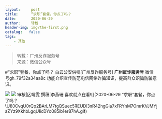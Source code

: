 ```yaml
---
layout:     post
title:      “求职”套餐，你点了吗？
date:       2020-06-29
author:     转载
header-img: img/the-first.png
catalog:   false
tags:
    - 其他
---
```


<blockquote><p>转载：广州反诈服务号<br>
来源：微信公众号</p></blockquote>

#“求职”套餐，你点了吗？
白云公安供稿[广州反诈服务号]
**广州反诈服务号**
微信号gh_79f32a34aa8c
功能介绍宣传防范电信网络诈骗知识，提高群众识骗防骗意识。

![]({{site.baseurl}}/postimg/U80CvqU0rQoj28lia8ADCL5AW90zEfIuXVvccckuTvwAfNpzHBuiaRG7LQyt2AE7OveqdVGuAYJ67LY7Hsla8FJw.gif)
![]({{site.baseurl}}/postimg/U80CvqU0rQp2BArLM7tgQSuec5REUDI3OWP2EJSXrEfzrjQ41al5Rr1h6uuLbSaInBV2x4lB8ZetibawDggv3DQ.png)
审核|区靖雯
撰稿|李燕珊
喜欢就点在看![](2020-06-29
“求职”套餐，你点了吗？\\U80CvqU0rQp2BArLM7tgQSuec5REUDI3nR42hgGia7xFRYnM7OmrKVJMYjaZYz9XkhbLgqUIicDYo085ib1er87hA.gif)
